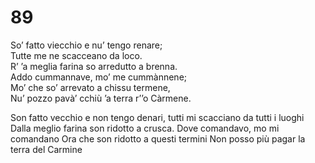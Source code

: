 # 89

So’ fatto viecchio e nu’ tengo renare;  
Tutte me ne scacceano da loco.  
R’ ’a meglia farina so arredutto a brenna.  
Addo cummannave, mo’ me cummànnene;  
Mo’ che so’ arrevato a chissu termene,  
Nu’ pozzo pavà’ cchiù ’a terra r’’o Càrmene.

Son fatto vecchio e non tengo denari,
tutti mi scacciano da tutti i luoghi
Dalla meglio farina son ridotto a crusca.
Dove comandavo, mo mi comandano
Ora che son ridotto a questi termini
Non posso più pagar la terra del Carmine
